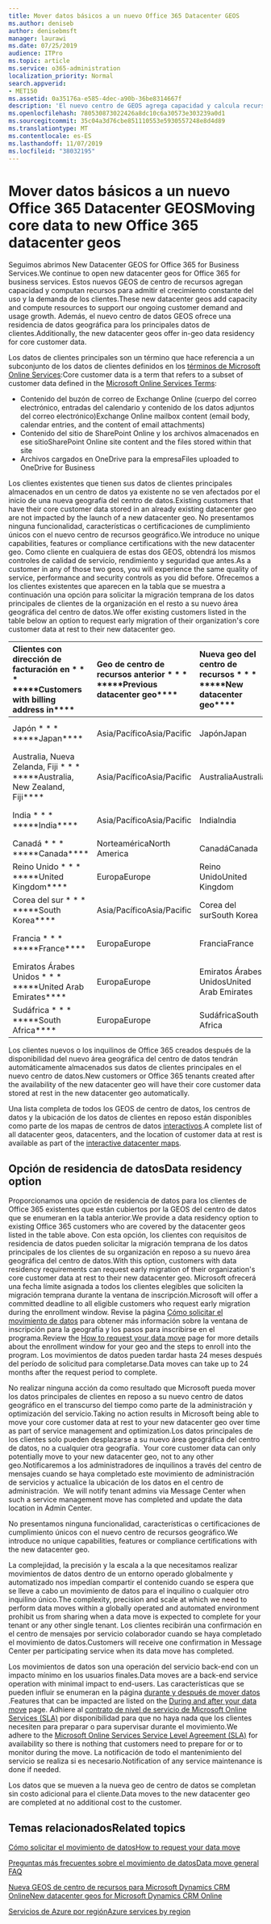 ```yaml
---
title: Mover datos básicos a un nuevo Office 365 Datacenter GEOS
ms.author: deniseb
author: denisebmsft
manager: laurawi
ms.date: 07/25/2019
audience: ITPro
ms.topic: article
ms.service: o365-administration
localization_priority: Normal
search.appverid:
- MET150
ms.assetid: 0a35176a-e585-4dec-a90b-36be8314667f
description: 'El nuevo centro de GEOS agrega capacidad y calcula recursos para apoyar el crecimiento constante del uso y la demanda de los clientes. Además, el nuevo centro de datos GEOS ofrece una residencia de datos geográfica para los principales datos de clientes. Los datos principales de los clientes son un término que hace referencia a un subconjunto de los datos de clientes definidos en los términos de Microsoft Online Services: contenido del buzón de correo de Exchange Online (cuerpo del correo electrónico, entradas del calendario y contenido de los datos adjuntos del correo electrónico) y contenido del sitio de SharePoint Online y los archivos se almacenan en ese sitio y los archivos cargados en OneDrive para la empresa.'
ms.openlocfilehash: 780530873022426a8dc10c6a30573e303239a0d1
ms.sourcegitcommit: 35c04a3d76cbe851110553e5930557248e8d4d89
ms.translationtype: MT
ms.contentlocale: es-ES
ms.lasthandoff: 11/07/2019
ms.locfileid: "38032195"
---
```

# <a name="moving-core-data-to-new-office-365-datacenter-geos"></a><span data-ttu-id="be84f-105">Mover datos básicos a un nuevo Office 365 Datacenter GEOS</span><span class="sxs-lookup"><span data-stu-id="be84f-105">Moving core data to new Office 365 datacenter geos</span></span>

<span data-ttu-id="be84f-106">Seguimos abrimos New Datacenter GEOS for Office 365 for Business Services.</span><span class="sxs-lookup"><span data-stu-id="be84f-106">We continue to open new datacenter geos for Office 365 for business services.</span></span> <span data-ttu-id="be84f-107">Estos nuevos GEOS de centro de recursos agregan capacidad y computan recursos para admitir el crecimiento constante del uso y la demanda de los clientes.</span><span class="sxs-lookup"><span data-stu-id="be84f-107">These new datacenter geos add capacity and compute resources to support our ongoing customer demand and usage growth.</span></span> <span data-ttu-id="be84f-108">Además, el nuevo centro de datos GEOS ofrece una residencia de datos geográfica para los principales datos de clientes.</span><span class="sxs-lookup"><span data-stu-id="be84f-108">Additionally, the new datacenter geos offer in-geo data residency for core customer data.</span></span> 

<span data-ttu-id="be84f-109">Los datos de clientes principales son un término que hace referencia a un subconjunto de los datos de clientes definidos en los [términos de Microsoft Online Services](https://go.microsoft.com/fwlink/p/?LinkID=249048):</span><span class="sxs-lookup"><span data-stu-id="be84f-109">Core customer data is a term that refers to a subset of customer data defined in the [Microsoft Online Services Terms](https://go.microsoft.com/fwlink/p/?LinkID=249048):</span></span> 
- <span data-ttu-id="be84f-110">Contenido del buzón de correo de Exchange Online (cuerpo del correo electrónico, entradas del calendario y contenido de los datos adjuntos del correo electrónico)</span><span class="sxs-lookup"><span data-stu-id="be84f-110">Exchange Online mailbox content (email body, calendar entries, and the content of email attachments)</span></span>
- <span data-ttu-id="be84f-111">Contenido del sitio de SharePoint Online y los archivos almacenados en ese sitio</span><span class="sxs-lookup"><span data-stu-id="be84f-111">SharePoint Online site content and the files stored within that site</span></span>
- <span data-ttu-id="be84f-112">Archivos cargados en OneDrive para la empresa</span><span class="sxs-lookup"><span data-stu-id="be84f-112">Files uploaded to OneDrive for Business</span></span> 
  
<span data-ttu-id="be84f-113">Los clientes existentes que tienen sus datos de clientes principales almacenados en un centro de datos ya existente no se ven afectados por el inicio de una nueva geografía del centro de datos.</span><span class="sxs-lookup"><span data-stu-id="be84f-113">Existing customers that have their core customer data stored in an already existing datacenter geo are not impacted by the launch of a new datacenter geo.</span></span> <span data-ttu-id="be84f-114">No presentamos ninguna funcionalidad, características o certificaciones de cumplimiento únicos con el nuevo centro de recursos geográfico.</span><span class="sxs-lookup"><span data-stu-id="be84f-114">We introduce no unique capabilities, features or compliance certifications with the new datacenter geo.</span></span> <span data-ttu-id="be84f-115">Como cliente en cualquiera de estas dos GEOS, obtendrá los mismos controles de calidad de servicio, rendimiento y seguridad que antes.</span><span class="sxs-lookup"><span data-stu-id="be84f-115">As a customer in any of those two geos, you will experience the same quality of service, performance and security controls as you did before.</span></span> <span data-ttu-id="be84f-116">Ofrecemos a los clientes existentes que aparecen en la tabla que se muestra a continuación una opción para solicitar la migración temprana de los datos principales de clientes de la organización en el resto a su nuevo área geográfica del centro de datos.</span><span class="sxs-lookup"><span data-stu-id="be84f-116">We offer existing customers listed in the table below an option to request early migration of their organization's core customer data at rest to their new datacenter geo.</span></span>
  
|<span data-ttu-id="be84f-117">Clientes con dirección de facturación en \* \* \* \*</span><span class="sxs-lookup"><span data-stu-id="be84f-117">\*\*\*\*Customers with billing address in\*\*\*\*</span></span>|<span data-ttu-id="be84f-118">Geo de centro de recursos anterior \* \* \* \*</span><span class="sxs-lookup"><span data-stu-id="be84f-118">\*\*\*\*Previous datacenter geo\*\*\*\*</span></span>|<span data-ttu-id="be84f-119">Nueva geo del centro de recursos \* \* \* \*</span><span class="sxs-lookup"><span data-stu-id="be84f-119">\*\*\*\*New datacenter geo\*\*\*\*</span></span>|<span data-ttu-id="be84f-120">Geográfico disponible desde \* \* \* \*</span><span class="sxs-lookup"><span data-stu-id="be84f-120">\*\*\*\*Geo available since\*\*\*\*</span></span>|
|:-----|:-----|:-----|:-----|
|<span data-ttu-id="be84f-121">Japón \* \* \* \*</span><span class="sxs-lookup"><span data-stu-id="be84f-121">\*\*\*\*Japan\*\*\*\*</span></span>| <span data-ttu-id="be84f-122">Asia/Pacífico</span><span class="sxs-lookup"><span data-stu-id="be84f-122">Asia/Pacific</span></span> | <span data-ttu-id="be84f-123">Japón</span><span class="sxs-lookup"><span data-stu-id="be84f-123">Japan</span></span> | <span data-ttu-id="be84f-124">Diciembre de 2014</span><span class="sxs-lookup"><span data-stu-id="be84f-124">December 2014</span></span> |
|<span data-ttu-id="be84f-125">Australia, Nueva Zelanda, Fiji \* \* \* \*</span><span class="sxs-lookup"><span data-stu-id="be84f-125">\*\*\*\*Australia, New Zealand, Fiji\*\*\*\*</span></span>| <span data-ttu-id="be84f-126">Asia/Pacífico</span><span class="sxs-lookup"><span data-stu-id="be84f-126">Asia/Pacific</span></span> | <span data-ttu-id="be84f-127">Australia</span><span class="sxs-lookup"><span data-stu-id="be84f-127">Australia</span></span> | <span data-ttu-id="be84f-128">Marzo de 2015</span><span class="sxs-lookup"><span data-stu-id="be84f-128">March 2015</span></span> |
|<span data-ttu-id="be84f-129">India \* \* \* \*</span><span class="sxs-lookup"><span data-stu-id="be84f-129">\*\*\*\*India\*\*\*\*</span></span>| <span data-ttu-id="be84f-130">Asia/Pacífico</span><span class="sxs-lookup"><span data-stu-id="be84f-130">Asia/Pacific</span></span> | <span data-ttu-id="be84f-131">India</span><span class="sxs-lookup"><span data-stu-id="be84f-131">India</span></span> | <span data-ttu-id="be84f-132">octubre de 2015</span><span class="sxs-lookup"><span data-stu-id="be84f-132">October 2015</span></span> |
|<span data-ttu-id="be84f-133">Canadá \* \* \* \*</span><span class="sxs-lookup"><span data-stu-id="be84f-133">\*\*\*\*Canada\*\*\*\*</span></span>| <span data-ttu-id="be84f-134">Norteamérica</span><span class="sxs-lookup"><span data-stu-id="be84f-134">North America</span></span> | <span data-ttu-id="be84f-135">Canadá</span><span class="sxs-lookup"><span data-stu-id="be84f-135">Canada</span></span> | <span data-ttu-id="be84f-136">Mayo de 2016</span><span class="sxs-lookup"><span data-stu-id="be84f-136">May 2016</span></span> |
|<span data-ttu-id="be84f-137">Reino Unido \* \* \* \*</span><span class="sxs-lookup"><span data-stu-id="be84f-137">\*\*\*\*United Kingdom\*\*\*\*</span></span>| <span data-ttu-id="be84f-138">Europa</span><span class="sxs-lookup"><span data-stu-id="be84f-138">Europe</span></span> | <span data-ttu-id="be84f-139">Reino Unido</span><span class="sxs-lookup"><span data-stu-id="be84f-139">United Kingdom</span></span> | <span data-ttu-id="be84f-140">Septiembre de 2016</span><span class="sxs-lookup"><span data-stu-id="be84f-140">September 2016</span></span> |
|<span data-ttu-id="be84f-141">Corea del sur \* \* \* \*</span><span class="sxs-lookup"><span data-stu-id="be84f-141">\*\*\*\*South Korea\*\*\*\*</span></span>| <span data-ttu-id="be84f-142">Asia/Pacífico</span><span class="sxs-lookup"><span data-stu-id="be84f-142">Asia/Pacific</span></span> | <span data-ttu-id="be84f-143">Corea del sur</span><span class="sxs-lookup"><span data-stu-id="be84f-143">South Korea</span></span> | <span data-ttu-id="be84f-144">Abril de 2017</span><span class="sxs-lookup"><span data-stu-id="be84f-144">April 2017</span></span> |
|<span data-ttu-id="be84f-145">Francia \* \* \* \*</span><span class="sxs-lookup"><span data-stu-id="be84f-145">\*\*\*\*France\*\*\*\*</span></span>| <span data-ttu-id="be84f-146">Europa</span><span class="sxs-lookup"><span data-stu-id="be84f-146">Europe</span></span> | <span data-ttu-id="be84f-147">Francia</span><span class="sxs-lookup"><span data-stu-id="be84f-147">France</span></span> | <span data-ttu-id="be84f-148">Marzo de 2018</span><span class="sxs-lookup"><span data-stu-id="be84f-148">March 2018</span></span> |
|<span data-ttu-id="be84f-149">Emiratos Árabes Unidos \* \* \* \*</span><span class="sxs-lookup"><span data-stu-id="be84f-149">\*\*\*\*United Arab Emirates\*\*\*\*</span></span>| <span data-ttu-id="be84f-150">Europa</span><span class="sxs-lookup"><span data-stu-id="be84f-150">Europe</span></span> | <span data-ttu-id="be84f-151">Emiratos Árabes Unidos</span><span class="sxs-lookup"><span data-stu-id="be84f-151">United Arab Emirates</span></span> | <span data-ttu-id="be84f-152">Junio de 2019</span><span class="sxs-lookup"><span data-stu-id="be84f-152">June 2019</span></span> |
|<span data-ttu-id="be84f-153">Sudáfrica \* \* \* \*</span><span class="sxs-lookup"><span data-stu-id="be84f-153">\*\*\*\*South Africa\*\*\*\*</span></span>| <span data-ttu-id="be84f-154">Europa</span><span class="sxs-lookup"><span data-stu-id="be84f-154">Europe</span></span> | <span data-ttu-id="be84f-155">Sudáfrica</span><span class="sxs-lookup"><span data-stu-id="be84f-155">South Africa</span></span> | <span data-ttu-id="be84f-156">Julio de 2019</span><span class="sxs-lookup"><span data-stu-id="be84f-156">July 2019</span></span> |
  
<span data-ttu-id="be84f-157">Los clientes nuevos o los inquilinos de Office 365 creados después de la disponibilidad del nuevo área geográfica del centro de datos tendrán automáticamente almacenados sus datos de clientes principales en el nuevo centro de datos.</span><span class="sxs-lookup"><span data-stu-id="be84f-157">New customers or Office 365 tenants created after the availability of the new datacenter geo will have their core customer data stored at rest in the new datacenter geo automatically.</span></span>
  
<span data-ttu-id="be84f-158">Una lista completa de todos los GEOS de centro de datos, los centros de datos y la ubicación de los datos de clientes en reposo están disponibles como parte de los mapas de centros de datos [interactivos](https://office.com/datamaps).</span><span class="sxs-lookup"><span data-stu-id="be84f-158">A complete list of all datacenter geos, datacenters, and the location of customer data at rest is available as part of the [interactive datacenter maps](https://office.com/datamaps).</span></span> 
  
## <a name="data-residency-option"></a><span data-ttu-id="be84f-159">Opción de residencia de datos</span><span class="sxs-lookup"><span data-stu-id="be84f-159">Data residency option</span></span>

<span data-ttu-id="be84f-160">Proporcionamos una opción de residencia de datos para los clientes de Office 365 existentes que están cubiertos por la GEOS del centro de datos que se enumeran en la tabla anterior.</span><span class="sxs-lookup"><span data-stu-id="be84f-160">We provide a data residency option to existing Office 365 customers who are covered by the datacenter geos listed in the table above.</span></span> <span data-ttu-id="be84f-161">Con esta opción, los clientes con requisitos de residencia de datos pueden solicitar la migración temprana de los datos principales de los clientes de su organización en reposo a su nuevo área geográfica del centro de datos.</span><span class="sxs-lookup"><span data-stu-id="be84f-161">With this option, customers with data residency requirements can request early migration of their organization's core customer data at rest to their new datacenter geo.</span></span>  <span data-ttu-id="be84f-162">Microsoft ofrecerá una fecha límite asignada a todos los clientes elegibles que soliciten la migración temprana durante la ventana de inscripción.</span><span class="sxs-lookup"><span data-stu-id="be84f-162">Microsoft will offer a committed deadline to all eligible customers who request early migration during the enrollment window.</span></span>  <span data-ttu-id="be84f-163">Revise la página [Cómo solicitar el movimiento de datos](request-your-data-move.md) para obtener más información sobre la ventana de inscripción para la geografía y los pasos para inscribirse en el programa.</span><span class="sxs-lookup"><span data-stu-id="be84f-163">Review the [How to request your data move](request-your-data-move.md) page for more details about the enrollment window for your geo and the steps to enroll into the program.</span></span>  <span data-ttu-id="be84f-164">Los movimientos de datos pueden tardar hasta 24 meses después del período de solicitud para completarse.</span><span class="sxs-lookup"><span data-stu-id="be84f-164">Data moves can take up to 24 months after the request period to complete.</span></span>

<span data-ttu-id="be84f-165">No realizar ninguna acción da como resultado que Microsoft pueda mover los datos principales de clientes en reposo a su nuevo centro de datos geográfico en el transcurso del tiempo como parte de la administración y optimización del servicio.</span><span class="sxs-lookup"><span data-stu-id="be84f-165">Taking no action results in Microsoft being able to move your core customer data at rest to your new datacenter geo over time as part of service management and optimization.</span></span><span data-ttu-id="be84f-166">Los datos principales de los clientes solo pueden desplazarse a su nuevo área geográfica del centro de datos, no a cualquier otra geografía.</span><span class="sxs-lookup"><span data-stu-id="be84f-166">  Your core customer data can only potentially move to your new datacenter geo, not to any other geo.</span></span><span data-ttu-id="be84f-167">Notificaremos a los administradores de inquilinos a través del centro de mensajes cuando se haya completado este movimiento de administración de servicios y actualice la ubicación de los datos en el centro de administración.</span><span class="sxs-lookup"><span data-stu-id="be84f-167">  We will notify tenant admins via Message Center when such a service management move has completed and update the data location in Admin Center.</span></span>
   
<span data-ttu-id="be84f-168">No presentamos ninguna funcionalidad, características o certificaciones de cumplimiento únicos con el nuevo centro de recursos geográfico.</span><span class="sxs-lookup"><span data-stu-id="be84f-168">We introduce no unique capabilities, features or compliance certifications with the new datacenter geo.</span></span>
    
<span data-ttu-id="be84f-169">La complejidad, la precisión y la escala a la que necesitamos realizar movimientos de datos dentro de un entorno operado globalmente y automatizado nos impedían compartir el contenido cuando se espera que se lleve a cabo un movimiento de datos para el inquilino o cualquier otro inquilino único.</span><span class="sxs-lookup"><span data-stu-id="be84f-169">The complexity, precision and scale at which we need to perform data moves within a globally operated and automated environment prohibit us from sharing when a data move is expected to complete for your tenant or any other single tenant.</span></span> <span data-ttu-id="be84f-170">Los clientes recibirán una confirmación en el centro de mensajes por servicio colaborador cuando se haya completado el movimiento de datos.</span><span class="sxs-lookup"><span data-stu-id="be84f-170">Customers will receive one confirmation in Message Center per participating service when its data move has completed.</span></span> 
    
<span data-ttu-id="be84f-171">Los movimientos de datos son una operación del servicio back-end con un impacto mínimo en los usuarios finales.</span><span class="sxs-lookup"><span data-stu-id="be84f-171">Data moves are a back-end service operation with minimal impact to end-users.</span></span> <span data-ttu-id="be84f-172">Las características que se pueden influir se enumeran en la página [durante y después de mover datos](during-and-after-your-data-move.md) .</span><span class="sxs-lookup"><span data-stu-id="be84f-172">Features that can be impacted are listed on the [During and after your data move](during-and-after-your-data-move.md) page.</span></span> <span data-ttu-id="be84f-173">Adhiere al [contrato de nivel de servicio de Microsoft Online Services (SLA)](https://go.microsoft.com/fwlink/p/?LinkId=523897) por disponibilidad para que no haya nada que los clientes necesiten para preparar o para supervisar durante el movimiento.</span><span class="sxs-lookup"><span data-stu-id="be84f-173">We adhere to the [Microsoft Online Services Service Level Agreement (SLA)](https://go.microsoft.com/fwlink/p/?LinkId=523897) for availability so there is nothing that customers need to prepare for or to monitor during the move.</span></span> <span data-ttu-id="be84f-174">La notificación de todo el mantenimiento del servicio se realiza si es necesario.</span><span class="sxs-lookup"><span data-stu-id="be84f-174">Notification of any service maintenance is done if needed.</span></span> 

<span data-ttu-id="be84f-175">Los datos que se mueven a la nueva geo de centro de datos se completan sin costo adicional para el cliente.</span><span class="sxs-lookup"><span data-stu-id="be84f-175">Data moves to the new datacenter geo are completed at no additional cost to the customer.</span></span>
    
## <a name="related-topics"></a><span data-ttu-id="be84f-176">Temas relacionados</span><span class="sxs-lookup"><span data-stu-id="be84f-176">Related topics</span></span> 
 
[<span data-ttu-id="be84f-177">Cómo solicitar el movimiento de datos</span><span class="sxs-lookup"><span data-stu-id="be84f-177">How to request your data move</span></span>](request-your-data-move.md)
    
[<span data-ttu-id="be84f-178">Preguntas más frecuentes sobre el movimiento de datos</span><span class="sxs-lookup"><span data-stu-id="be84f-178">Data move general FAQ</span></span>](data-move-faq.md)
  
[<span data-ttu-id="be84f-179">Nueva GEOS de centro de recursos para Microsoft Dynamics CRM Online</span><span class="sxs-lookup"><span data-stu-id="be84f-179">New datacenter geos for Microsoft Dynamics CRM Online</span></span>](https://go.microsoft.com/fwlink/p/?Linkid=615924)
  
[<span data-ttu-id="be84f-180">Servicios de Azure por región</span><span class="sxs-lookup"><span data-stu-id="be84f-180">Azure services by region</span></span>](https://azure.microsoft.com/regions/)
